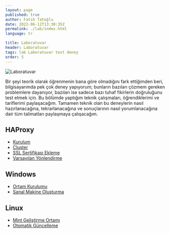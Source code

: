 ```yaml
---
layout: page
published: true
author: Fatih Tatoğlu
date: 2022-06-12T13:30:35Z
permalink: ./lab/index.html
language: tr

title: Laboratuvar
header: Laboratuvar
tags: lab Laboratuvar test deney
order: 5
---
```


![Laboratuvar](../image/laboratuvar.jpg "Ivan Samkov - [Pexels](https://www.pexels.com/tr-tr/fotograf/bardak-renkli-renkler-laboratuvar-9628807/)")

Bir şeyi teorik olarak öğrenmenin bana göre olmadığını fark ettiğimden beri, bilgisayarımda pek çok deney yapıyorum; bunların bazıları çözmem gereken problemlere dayanıyor, bazıları ise sadece bazı tuhaf fikirlerin doğruluğunu test etmek için. Bu bölümde yaptığım teknik çalışmaları, öğrendiklerimi ve tariflerimi paylaşacağım. Tamamen teknik olan bu deneylerin nasıl hazırlanacağına, tekrarlanacağına ve sonuçlarının nasıl yorumlanacağına dair tüm talimatları paylaşmaya çalışacağım.

## HAProxy

- [Kurulum](./lab/haproxy/kurulum.html "HAProxy - Kurulum")
- [Cluster](./lab/haproxy/cluster.html "HAProxy - Cluster")
- [SSL Sertifikası Ekleme](./lab/haproxy/ssl-sertifikasi-ekleme.html "HAProxy - SSL Sertifikası Ekleme")
- [Varsayılan Yönlendirme](./lab/haproxy/varsayilan-yonlendirme.html "HAProxy - Varsayılan Yönlendirme")

## Windows

- [Ortam Kurulumu](./lab/windows/ortam-kurulumu.html "Windows - Ortam Kurulumu")
- [Sanal Makine Oluşturma](./lab/windows/sanal-makine-olusturma.html "Windows - Sanal Makine Oluşturma")

## Linux

- [Mint Geliştirme Ortamı](./lab/linux/mint-gelistirme-ortami.html "Linux - Mint Geliştirme Ortamı")
- [Otomatik Güncelleme](./lab/linux/otomatik-guncelleme.html "Linux - Otomatik Güncelleme")
